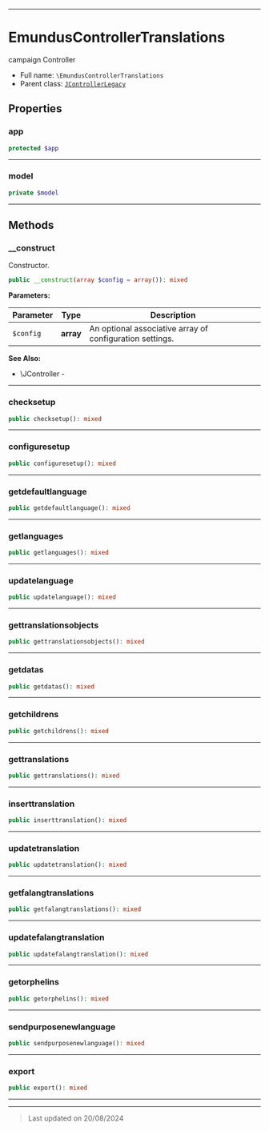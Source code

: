 ***

# EmundusControllerTranslations

campaign Controller



* Full name: `\EmundusControllerTranslations`
* Parent class: [`JControllerLegacy`](./JControllerLegacy.md)



## Properties


### app



```php
protected $app
```






***

### model



```php
private $model
```






***

## Methods


### __construct

Constructor.

```php
public __construct(array $config = array()): mixed
```








**Parameters:**

| Parameter | Type | Description |
|-----------|------|-------------|
| `$config` | **array** | An optional associative array of configuration settings. |






**See Also:**

* \JController - 

***

### checksetup



```php
public checksetup(): mixed
```













***

### configuresetup



```php
public configuresetup(): mixed
```













***

### getdefaultlanguage



```php
public getdefaultlanguage(): mixed
```













***

### getlanguages



```php
public getlanguages(): mixed
```













***

### updatelanguage



```php
public updatelanguage(): mixed
```













***

### gettranslationsobjects



```php
public gettranslationsobjects(): mixed
```













***

### getdatas



```php
public getdatas(): mixed
```













***

### getchildrens



```php
public getchildrens(): mixed
```













***

### gettranslations



```php
public gettranslations(): mixed
```













***

### inserttranslation



```php
public inserttranslation(): mixed
```













***

### updatetranslation



```php
public updatetranslation(): mixed
```













***

### getfalangtranslations



```php
public getfalangtranslations(): mixed
```













***

### updatefalangtranslation



```php
public updatefalangtranslation(): mixed
```













***

### getorphelins



```php
public getorphelins(): mixed
```













***

### sendpurposenewlanguage



```php
public sendpurposenewlanguage(): mixed
```













***

### export



```php
public export(): mixed
```













***


***
> Last updated on 20/08/2024

